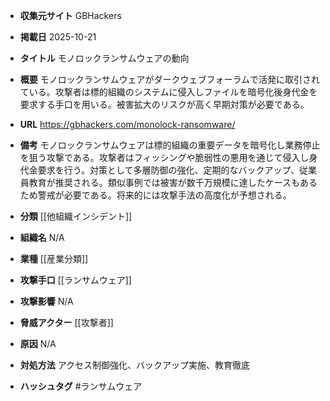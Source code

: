 - **収集元サイト**
GBHackers

- **掲載日**
2025-10-21

- **タイトル**
モノロックランサムウェアの動向

- **概要**
モノロックランサムウェアがダークウェブフォーラムで活発に取引されている。攻撃者は標的組織のシステムに侵入しファイルを暗号化後身代金を要求する手口を用いる。被害拡大のリスクが高く早期対策が必要である。

- **URL**
https://gbhackers.com/monolock-ransomware/

- **備考**
モノロックランサムウェアは標的組織の重要データを暗号化し業務停止を狙う攻撃である。攻撃者はフィッシングや脆弱性の悪用を通じて侵入し身代金要求を行う。対策として多層防御の強化、定期的なバックアップ、従業員教育が推奨される。類似事例では被害が数千万規模に達したケースもあるため警戒が必要である。将来的には攻撃手法の高度化が予想される。

- **分類**
[[他組織インシデント]]

- **組織名**
N/A

- **業種**
[[産業分類]]

- **攻撃手口**
[[ランサムウェア]]

- **攻撃影響**
N/A

- **脅威アクター**
[[攻撃者]]

- **原因**
N/A

- **対処方法**
アクセス制御強化、バックアップ実施、教育徹底

- **ハッシュタグ**
#ランサムウェア
